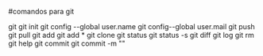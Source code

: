 #comandos para git

git
git init
git config --global user.name
git config--global user.mail
git push
git pull
git add
git add *
git clone
git status
git status -s
git diff
git log
git rm
git help
git commit
git commit -m ""

